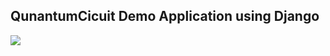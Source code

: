 ## QunantumCicuit Demo Application using Django

<img src="https://img.shields.io/badge/-Django-#092E20.svg?logo=next.js&style=flat&logoColor=#ff0000">
